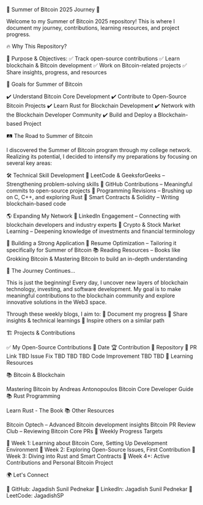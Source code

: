🌟 Summer of Bitcoin 2025 Journey 🚀

Welcome to my Summer of Bitcoin 2025 repository! This is where I document my journey, contributions, learning resources, and project progress.

🔥 Why This Repository?

📌 Purpose & Objectives:
✅ Track open-source contributions
✅ Learn blockchain & Bitcoin development
✅ Work on Bitcoin-related projects
✅ Share insights, progress, and resources

🎯 Goals for Summer of Bitcoin

✔️ Understand Bitcoin Core Development
✔️ Contribute to Open-Source Bitcoin Projects
✔️ Learn Rust for Blockchain Development
✔️ Network with the Blockchain Developer Community
✔️ Build and Deploy a Blockchain-based Project

🛤 The Road to Summer of Bitcoin

I discovered the Summer of Bitcoin program through my college network. Realizing its potential, I decided to intensify my preparations by focusing on several key areas:

🛠 Technical Skill Development
🔹 LeetCode & GeeksforGeeks – Strengthening problem-solving skills
🔹 GitHub Contributions – Meaningful commits to open-source projects
🔹 Programming Revisions – Brushing up on C, C++, and exploring Rust
🔹 Smart Contracts & Solidity – Writing blockchain-based code

🌎 Expanding My Network
🔹 LinkedIn Engagement – Connecting with blockchain developers and industry experts
🔹 Crypto & Stock Market Learning – Deepening knowledge of investments and financial terminology

📄 Building a Strong Application
📝 Resume Optimization – Tailoring it specifically for Summer of Bitcoin
📚 Reading Resources – Books like Grokking Bitcoin & Mastering Bitcoin to build an in-depth understanding

🚀 The Journey Continues...

This is just the beginning! Every day, I uncover new layers of blockchain technology, investing, and software development. My goal is to make meaningful contributions to the blockchain community and explore innovative solutions in the Web3 space.

Through these weekly blogs, I aim to:
📌 Document my progress
📌 Share insights & technical learnings
📌 Inspire others on a similar path

🏗 Projects & Contributions

✅ My Open-Source Contributions
📅 Date	🏆 Contribution	🔗 Repository	🔗 PR Link
TBD	Issue Fix	TBD	TBD
TBD	Code Improvement	TBD	TBD
📜 Learning Resources

📚 Bitcoin & Blockchain

Mastering Bitcoin by Andreas Antonopoulos
Bitcoin Core Developer Guide
📚 Rust Programming

Learn Rust - The Book
📚 Other Resources

Bitcoin Optech – Advanced Bitcoin development insights
Bitcoin PR Review Club – Reviewing Bitcoin Core PRs
📆 Weekly Progress Targets

🔹 Week 1: Learning about Bitcoin Core, Setting Up Development Environment
🔹 Week 2: Exploring Open-Source Issues, First Contribution
🔹 Week 3: Diving into Rust and Smart Contracts
🔹 Week 4+: Active Contributions and Personal Bitcoin Project

🌍 Let's Connect

🔗 GitHub: Jagadish Sunil Pednekar
🔗 LinkedIn: Jagadish Sunil Pednekar
🔗 LeetCode: JagadishSP

